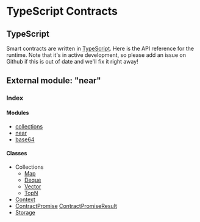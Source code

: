 # TypeScript Contracts

## TypeScript

Smart contracts are written in [TypeScript](./). Here is the API reference for the runtime. Note that it's in active development, so please add an issue on Github if this is out of date and we'll fix it right away!

## External module: "near"

### Index

#### Modules

* [collections](https://github.com/nearprotocol/docs/tree/4ea8b871a7a21b7579cbb350f27b4754826d42f8/docs/api-documentation/runtime-ts/modules/collections.md)
* [near](modules/utility-module-near.md)
* [base64](modules/base64.md)

#### Classes

* Collections
  * [Map](modules/collections/map.md)
  * [Deque](modules/collections/deque.md)
  * [Vector](modules/collections/vector.md)
  * [TopN](https://github.com/nearprotocol/docs/tree/4ea8b871a7a21b7579cbb350f27b4754826d42f8/docs/api-documentation/runtime-ts/classes/topn.md)
* [Context](classes/context.md)
* [ContractPromise](classes/contractpromise-contractpromiseresult.md) [ContractPromiseResult](classes/contractpromise-contractpromiseresult.md)
* [Storage](classes/storage.md)

